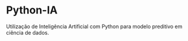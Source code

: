 # Python-IA
Utilização de Inteligência Artificial com Python para modelo preditivo em ciência de dados.
